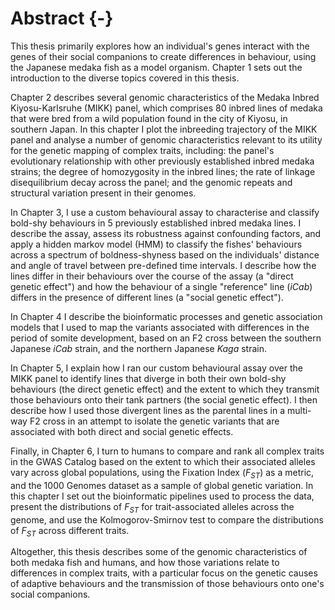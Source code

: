 # Abstract {-}

This thesis primarily explores how an individual's genes interact with the genes of their social companions to create differences in behaviour, using the Japanese medaka fish as a model organism. Chapter 1 sets out the introduction to the diverse topics covered in this thesis. 

Chapter 2 describes several genomic characteristics of the Medaka Inbred Kiyosu-Karlsruhe (MIKK) panel, which comprises 80 inbred lines of medaka that were bred from a wild population found in the city of Kiyosu, in southern Japan. In this chapter I plot the inbreeding trajectory of the MIKK panel and analyse a number of genomic characteristics relevant to its utility for the genetic mapping of complex traits, including: the panel's evolutionary relationship with other previously established inbred medaka strains; the degree of homozygosity in the inbred lines; the rate of linkage disequilibrium decay across the panel; and the genomic repeats and structural variation present in their genomes.

In Chapter 3, I use a custom behavioural assay to characterise and classify bold-shy behaviours in 5 previously established inbred medaka lines. I describe the assay, assess its robustness against confounding factors, and apply a hidden markov model (HMM) to classify the fishes' behaviours across a spectrum of boldness-shyness based on the individuals' distance and angle of travel between pre-defined time intervals. I describe how the lines differ in their behaviours over the course of the assay (a "direct genetic effect") and how the behaviour of a single "reference" line (*iCab*) differs in the presence of different lines (a "social genetic effect").

In Chapter 4 I describe the bioinformatic processes and genetic association models that I used to map the variants associated with differences in the period of somite development, based on an F2 cross between the southern Japanese *iCab* strain, and the northern Japanese *Kaga* strain. 

In Chapter 5, I explain how I ran our custom behavioural assay over the MIKK panel to identify lines that diverge in both their own bold-shy behaviours (the direct genetic effect) and the extent to which they transmit those behaviours onto their tank partners (the social genetic effect). I then describe how I used those divergent lines as the parental lines in a multi-way F2 cross in an attempt to isolate the genetic variants that are associated with both direct and social genetic effects.

Finally, in Chapter 6, I turn to humans to compare and rank all complex traits in the GWAS Catalog based on the extent to which their associated alleles vary across global populations, using the Fixation Index ($F_{ST}$) as a metric, and the 1000 Genomes dataset as a sample of global genetic variation. In this chapter I set out the bioinformatic pipelines used to process the data, present the distributions of $F_{ST}$ for trait-associated alleles across the genome, and use the Kolmogorov-Smirnov test to compare the distributions of $F_{ST}$ across different traits.

Altogether, this thesis describes some of the genomic characteristics of both medaka fish and humans, and how those variations relate to differences in complex traits, with a particular focus on the genetic causes of adaptive behaviours and the transmission of those behaviours onto one's social companions.
